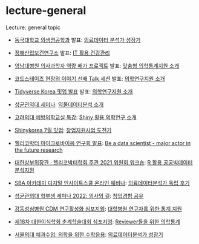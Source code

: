 # lecture-general

Lecture: general topic


* [동국대학교 의생명공학과](http://mbt.dongguk.edu/) 발표: [의료데이터 분석가 성장기](https://jinseob2kim.github.io/lecture-general/dongguk_mbt)


* [정해산업보건연구소](http://jioh.co.kr/) 발표: [IT 활용 건강관리](https://jinseob2kim.github.io/lecture-general/healthIT)


* [영남대병원 의사과학자 역량 배가 프로젝트](https://yumc.ac.kr:8443/yumc/index.do) 발표: [맞춤형 의학통계지원 소개](https://jinseob2kim.github.io/lecture-general/yu)


* [코드스테이츠 현장의 이야기 선배 Talk 세션](https://www.codestates.com/) 발표: [의학연구지원 소개](https://jinseob2kim.github.io/lecture-general/codestates)

* [Tidyverse Korea 밋업 발표](https://www.facebook.com/groups/tidyverse) 발표: [의학연구지원 소개](https://jinseob2kim.github.io/lecture-general/tidyversekorea)

* [성균관약대 세미나](https://pharm.skku.edu/intro/professor.php): [약물데이터분석 소개](https://jinseob2kim.github.io/lecture-general/skku-pharm)

* [고려의대 예방의학교실 특강](https://pharm.skku.edu/intro/professor.php): [Shiny 활용 의학연구 소개](https://jinseob2kim.github.io/lecture-general/korea-preventive)

* [Shinykorea 7월 밋업](https://github.com/shinykorea/Meetup): [창업지원사업 도전기](https://jinseob2kim.github.io/lecture-general/kstartup)

* [헬리코박터 마이크로바이옴 연구회 발표](http://www.ihnm.or.kr/conference/202102_html/p_about_program.php): [Be a data scientist - major actor in the future research](https://jinseob2kim.github.io/lecture-general/microbiome)

* [대한상부위장관 · 헬리코박터학회 주관  2021 위원회 워크숍](https://www.hpylori.or.kr/): [R 활용 공공빅데이터 분석지원](https://jinseob2kim.github.io/lecture-general/publicdata_with_R)


* [SBA 아카데미 디지털 인사이트스쿨 온라인 웨비나](https://academy.sba.kr/mobile/course_view.jsp?id=32295): [의료데이터분석가 독립 후기](https://jinseob2kim.github.io/lecture-general/ablearn)

* [성균관의대 학부생 세미나 2022: 의사의 길](http://www.skkumed.ac.kr/): [창업경험 공유](https://jinseob2kim.github.io/lecture-general/doctorskku2022)

* [강동성심병원 CDM 연구활성화 심포지엄](https://www.kdh.or.kr/): [대학병원 연구자를 위한 통계 지원 ](https://jinseob2kim.github.io/lecture-general/cdmkdh)

* [제18차 대한이식학회 춘계학술대회 심포지엄](http://conference.mykst.org/): [Reviewer들을 위한 의학통계](https://jinseob2kim.github.io/lecture-general/statreview)

* [서울의대 예과수업: 의학을 위한 수학응용](http://nm.snu.ac.kr/bbs/board.php?bo_table=in_premed&page=1): [의료데이터분석가 성장기](https://jinseob2kim.github.io/lecture-general/snu-premed)